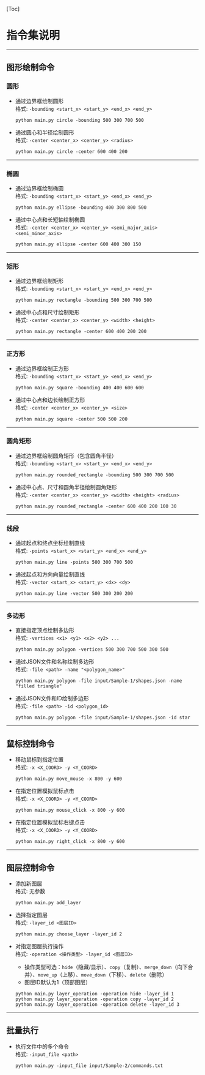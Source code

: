 
[Toc]

# 指令集说明

---

## 图形绘制命令

### 圆形

- 通过边界框绘制圆形  
  格式: `-bounding <start_x> <start_y> <end_x> <end_y>`
  ```shell
  python main.py circle -bounding 500 300 700 500
  ```

- 通过圆心和半径绘制圆形  
  格式: `-center <center_x> <center_y> <radius>`
  ```shell
  python main.py circle -center 600 400 200
  ```

---

### 椭圆

- 通过边界框绘制椭圆  
  格式: `-bounding <start_x> <start_y> <end_x> <end_y>`
  ```shell
  python main.py ellipse -bounding 400 300 800 500
  ```

- 通过中心点和长短轴绘制椭圆  
  格式: `-center <center_x> <center_y> <semi_major_axis> <semi_minor_axis>`
  ```shell
  python main.py ellipse -center 600 400 300 150
  ```

---

### 矩形

- 通过边界框绘制矩形  
  格式: `-bounding <start_x> <start_y> <end_x> <end_y>`
  ```shell
  python main.py rectangle -bounding 500 300 700 500
  ```

- 通过中心点和尺寸绘制矩形  
  格式: `-center <center_x> <center_y> <width> <height>`
  ```shell
  python main.py rectangle -center 600 400 200 200
  ```

---

### 正方形

- 通过边界框绘制正方形  
  格式: `-bounding <start_x> <start_y> <end_x> <end_y>`
  ```shell
  python main.py square -bounding 400 400 600 600
  ```

- 通过中心点和边长绘制正方形  
  格式: `-center <center_x> <center_y> <size>`
  ```shell
  python main.py square -center 500 500 200
  ```

---

### 圆角矩形

- 通过边界框绘制圆角矩形（包含圆角半径）  
  格式: `-bounding <start_x> <start_y> <end_x> <end_y>`
  ```shell
  python main.py rounded_rectangle -bounding 500 300 700 500
  ```

- 通过中心点、尺寸和圆角半径绘制圆角矩形  
  格式: `-center <center_x> <center_y> <width> <height> <radius>`
  ```shell
  python main.py rounded_rectangle -center 600 400 200 100 30
  ```

---

### 线段

- 通过起点和终点坐标绘制直线  
  格式: `-points <start_x> <start_y> <end_x> <end_y>`
  ```shell
  python main.py line -points 500 300 700 500
  ```

- 通过起点和方向向量绘制直线  
  格式: `-vector <start_x> <start_y> <dx> <dy>`
  ```shell
  python main.py line -vector 500 300 200 200
  ```

---

### 多边形

- 直接指定顶点绘制多边形  
  格式: `-vertices <x1> <y1> <x2> <y2> ...`
  ```shell
  python main.py polygon -vertices 500 300 700 500 300 500
  ```

- 通过JSON文件和名称绘制多边形  
  格式: `-file <path> -name "<polygon_name>"`
  ```shell
  python main.py polygon -file input/Sample-1/shapes.json -name "filled triangle"
  ```

- 通过JSON文件和ID绘制多边形  
  格式: `-file <path> -id <polygon_id>`
  ```shell
  python main.py polygon -file input/Sample-1/shapes.json -id star
  ```

---

## 鼠标控制命令

- 移动鼠标到指定位置  
  格式: `-x <X_COORD> -y <Y_COORD>`
  ```shell
  python main.py move_mouse -x 800 -y 600
  ```

- 在指定位置模拟鼠标点击  
  格式: `-x <X_COORD> -y <Y_COORD>`
  ```shell
  python main.py mouse_click -x 800 -y 600
  ```

- 在指定位置模拟鼠标右键点击  
  格式: `-x <X_COORD> -y <Y_COORD>`
  ```shell
  python main.py right_click -x 800 -y 600
  ```

---

## 图层控制命令

- 添加新图层  
  格式: 无参数
  ```shell
  python main.py add_layer
  ```

- 选择指定图层  
  格式: `-layer_id <图层ID>`
  ```shell
  python main.py choose_layer -layer_id 2
  ```

- 对指定图层执行操作  
  格式: `-operation <操作类型> -layer_id <图层ID>`
  - 操作类型可选：`hide`（隐藏/显示）、`copy`（复制）、`merge_down`（向下合并）、`move_up`（上移）、`move_down`（下移）、`delete`（删除）
  - 图层ID默认为1（顶部图层）
  ```shell
  python main.py layer_operation -operation hide -layer_id 1
  python main.py layer_operation -operation copy -layer_id 2
  python main.py layer_operation -operation delete -layer_id 3
  ```

---

## 批量执行

- 执行文件中的多个命令  
  格式: `-input_file <path>`
  ```shell
  python main.py -input_file input/Sample-2/commands.txt